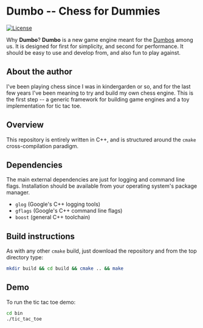 # Dumbo -- Chess for Dummies
[![License](https://img.shields.io/badge/license-BSD-blue.svg)](LICENSE)

Why **Dumbo**? **Dumbo** is a new game engine meant for the [Dumbos](http://movies.disney.com/dumbo) among us. It is designed for first for simplicity, and second for performance. It should be easy to use and develop from, and also fun to play against.

## About the author
I've been playing chess since I was in kindergarden or so, and for the last few years I've been meaning to try and build my own chess engine. This is the first step -- a generic framework for building game engines and a toy implementation for tic tac toe.

## Overview
This repository is entirely written in C++, and is structured around the `cmake` cross-compilation paradigm.

## Dependencies
The main external dependencies are just for logging and command line flags. Installation should be available from your operating system's package manager.
* `glog` (Google's C++ logging tools)
* `gflags` (Google's C++ command line flags)
* `boost` (general C++ toolchain)

## Build instructions
As with any other `cmake` build, just download the repository and from the top directory type:

```bash
mkdir build && cd build && cmake .. && make
```

## Demo
To run the tic tac toe demo:

```bash
cd bin
./tic_tac_toe
```
